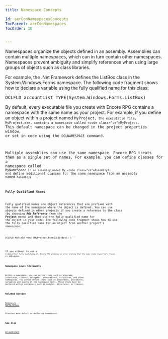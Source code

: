 ```yaml
---
title: Namespace Concepts

Id: aerConNamespacesConcepts
TocParent: aerConNamespaces
TocOrder: 10


---
```


Namespaces organize the objects defined in an assembly. Assemblies can contain multiple namespaces, which can in turn contain other namespaces. Namespaces prevent ambiguity and simplify references when using large groups of objects such as class libraries. 

For example, the .Net Framework defines the ListBox class in the System.Windows.Forms namespace. The following code fragment shows how to declare a variable using the fully qualified name for this class: 
<pre class="prettyprint">DCLFLD accountList TYPE(System.Windows.Forms.ListBox)</pre>

By default, every executable file you create with Encore RPG contains a namespace with the same name as your project. For example, if you define an object within a project named <code class="ce">MyProject```, the executable file, MyProject.exe, contains a namespace called <code class="ce">MyProject```. This default namespace can be changed in the project properties window, or set in code using the ```DCLNAMESPACE``` command. 

Multiple assemblies can use the same namespace. Encore RPG treats them as a single set of names. For example, you can define classes for a namespace called <code class="ce">MyNameSpace``` in an assembly named My <code class="ce">Assemb1y1```, and define additional classes for the same namespace from an assembly named <code class="ce">Assembly2```. 

### Fully Qualified Names
Fully qualified names are object references that are prefixed with the name of the namespace where the object is defined. You can use objects defined in other projects if you create a reference to the class (by choosing **Add Reference** from the **Project** menu) and then use the fully qualified name for the object in your code. The following code fragment shows how to use the fully qualified name for an object from another project's namespace: 
<pre class="prettyprint"><code class="lang-aer">DCLFLD MyField *New (MyProject.Form1.ListBox() )```</pre>

If you attempt to use <code class="ce">a class``` without fully qualifying it, Encore RPG produces an error stating that the name <code class="ce"> Class1 ``` is ambiguous. 

### Namespace Level Statements
Within a namespace, you can define items such as programs, interfaces, classes, delegates, enumerations, structures, and other namespaces. You cannot define items such as properties, procedures, variables and events at the namespace level. These items must be declared within containers such as modules, structures, or classes. 

### Related Section

[Namespace Declarations](aerConNamespaceDeclarations.html)

Provides more detail on declaring namespaces.


### See Also
[DCLNAMESPACE](DCLNAMESPACE.html) 
